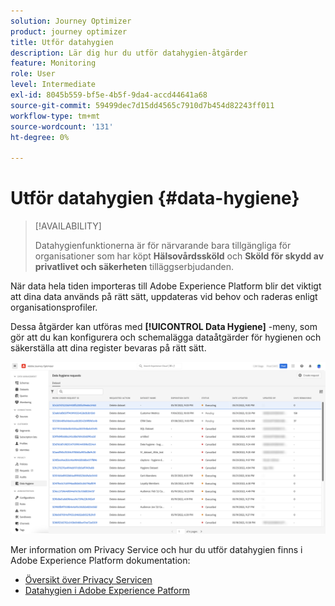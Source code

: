 ```yaml
---
solution: Journey Optimizer
product: journey optimizer
title: Utför datahygien
description: Lär dig hur du utför datahygien-åtgärder
feature: Monitoring
role: User
level: Intermediate
exl-id: 8045b559-bf5e-4b5f-9da4-accd44641a68
source-git-commit: 59499dec7d15dd4565c7910d7b454d82243ff011
workflow-type: tm+mt
source-wordcount: '131'
ht-degree: 0%

---
```


# Utför datahygien {#data-hygiene}

>[!AVAILABILITY]
>
>Datahygienfunktionerna är för närvarande bara tillgängliga för organisationer som har köpt **Hälsovårdssköld** och **Sköld för skydd av privatlivet och säkerheten** tilläggserbjudanden.


När data hela tiden importeras till Adobe Experience Platform blir det viktigt att dina data används på rätt sätt, uppdateras vid behov och raderas enligt organisationsprofiler.

Dessa åtgärder kan utföras med **[!UICONTROL Data Hygiene]** -meny, som gör att du kan konfigurera och schemalägga dataåtgärder för hygienen och säkerställa att dina register bevaras på rätt sätt.

![](assets/data-hygiene.png)

Mer information om Privacy Service och hur du utför datahygien finns i Adobe Experience Platform dokumentation:

* [Översikt över Privacy Servicen](https://experienceleague.adobe.com/docs/experience-platform/privacy/home.html)
* [Datahygien i Adobe Experience Patform](https://experienceleague.adobe.com/docs/experience-platform/hygiene/home.html)
